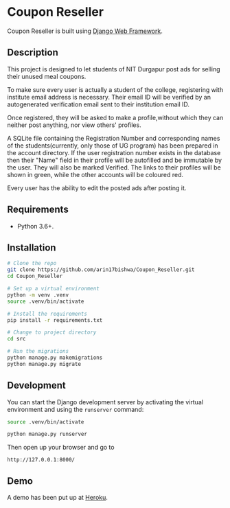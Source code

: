 # Coupon Reseller

<!-- [![Django CI](https://github.com/companyname/projectname/actions/workflows/django.yml/badge.svg)](https://github.com/companyname/projectname/actions/workflows/django.yml) -->

Coupon Reseller is built using [Django Web Framework].

[django web framework]: https://www.djangoproject.com/

## Description

This project is designed to let students of NIT Durgapur post ads for selling their unused meal coupons.

To make sure every user is actually a student of the college, registering with institute email address is necessary. Their email ID will be verified by an autogenerated verification email sent to their institution email ID.

Once registered, they will be asked to make a profile,without which they can neither post anything, nor view others' profiles.

A SQLite file containing the Registration Number and corresponding names of the students(currently, only those of UG program) has been prepared in the account directory. If the user registration number exists in the database then their "Name" field in their profile will be autofilled and be immutable by the user. They will  also be marked Verified. The links to their profiles will be shown in green, while the other accounts will be coloured red.

Every user has the ability to edit the posted ads after posting it.



## Requirements

-   Python 3.6+.

## Installation

```bash
# Clone the repo
git clone https://github.com/arin17bishwa/Coupon_Reseller.git
cd Coupon_Reseller

# Set up a virtual environment
python -m venv .venv
source .venv/bin/activate

# Install the requirements
pip install -r requirements.txt

# Change to project directory
cd src

# Run the migrations
python manage.py makemigrations
python manage.py migrate
```

## Development

You can start the Django development server by activating the virtual
environment and using the `runserver` command:

```bash
source .venv/bin/activate

python manage.py runserver
```


Then open up your browser and go to

```http request
http://127.0.0.1:8000/
```

## Demo

A demo has been put up at [Heroku](https://coupon-reseller.herokuapp.com/).


